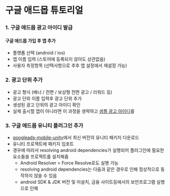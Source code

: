 # 구글 애드몹 튜토리얼


### 1. 구글 애드몹 광고 아이디 발급

#### 구글 애드몹 가입 후 앱 추가
* 플랫폼 선택 (android / ios)
* 앱 이름 입력 (스토어에 등록되지 않아도 상관없음)
* 사용자 측정항목 (선택사항으로 추후 앱 설정에서 재설정 가능)

### 2. 광고 단위 추가
* 광고 형식 (배너 / 전면 / 보상형 전면 광고 / 리워드 등)
* 광고 단위 이름 입력후 광고 단위 추가
* 생성된 광고 단위의 광고 아이디 확인
* 실제 출시할 앱이 아니라면 이 과정을 생략하고 [샘플 광고 아이디](https://developers.google.com/admob/android/test-ads?hl=ko, "테스트 광고 사용 설정")를 

### 3. 구글 애드몹 유니티 플러그인 추가
* [googleads-mobile-unity](https://github.com/googleads/googleads-mobile-unity/releases, "googleads-mobile-unity github")에서 최신 버전의 유니티 패키지 다운로드
* 유니티 프로젝트에 패키지 임포트
* 경우에 따라서 resolving android dependencies가 실행되어 플러그인에 필요한 요소들을 프로젝트를 설치해줌
  * Android Resolver > Force Resolve로도 실행 가능
  * resolving android dependencies는 다음과 같은 경우로 인해 정상적으로 동작하지 않을 수 있음
  * android SDK & JDK 버전 및 미설치, 금융 사이트등에서의 보안프로그램 실행으로 인해

